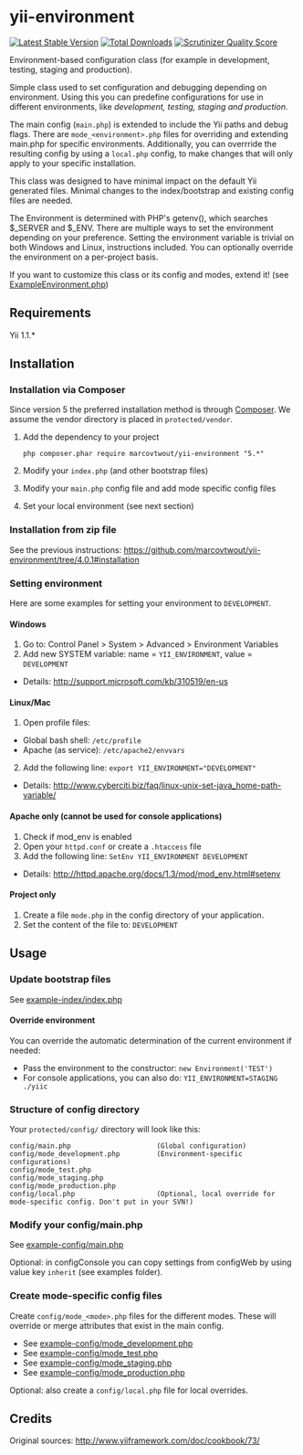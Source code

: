 yii-environment
===============

[![Latest Stable Version](http://img.shields.io/packagist/v/marcovtwout/yii-environment.svg?style=flat)](https://packagist.org/packages/marcovtwout/yii-environment)
[![Total Downloads](http://img.shields.io/packagist/dt/marcovtwout/yii-environment.svg?style=flat)](https://packagist.org/packages/marcovtwout/yii-environment)
[![Scrutinizer Quality Score](http://img.shields.io/scrutinizer/g/marcovtwout/yii-environment.svg?style=flat)](https://scrutinizer-ci.com/g/marcovtwout/yii-environment/)

Environment-based configuration class (for example in development, testing, staging and production).

Simple class used to set configuration and debugging depending on environment.
Using this you can predefine configurations for use in different environments,
like _development, testing, staging and production_.

The main config (`main.php`) is extended to include the Yii paths and debug flags.
There are `mode_<environment>.php` files for overriding and extending main.php for specific environments.
Additionally, you can overrride the resulting config by using a `local.php` config, to make
changes that will only apply to your specific installation.

This class was designed to have minimal impact on the default Yii generated files.
Minimal changes to the index/bootstrap and existing config files are needed.

The Environment is determined with PHP's getenv(), which searches $_SERVER and $_ENV.
There are multiple ways to set the environment depending on your preference.
Setting the environment variable is trivial on both Windows and Linux, instructions included.
You can optionally override the environment on a per-project basis.

If you want to customize this class or its config and modes, extend it! (see [ExampleEnvironment.php](ExampleEnvironment.php))

## Requirements

Yii 1.1.*

## Installation

### Installation via Composer

Since version 5 the preferred installation method is through [Composer](https://getcomposer.org/).
We assume the vendor directory is placed in `protected/vendor`.

1. Add the dependency to your project
    
    ```
    php composer.phar require marcovtwout/yii-environment "5.*"
    ```
2. Modify your `index.php` (and other bootstrap files)
3. Modify your `main.php` config file and add mode specific config files
4. Set your local environment (see next section)

### Installation from zip file

See the previous instructions: https://github.com/marcovtwout/yii-environment/tree/4.0.1#installation

### Setting environment

Here are some examples for setting your environment to `DEVELOPMENT`.

#### Windows

1. Go to: Control Panel > System > Advanced > Environment Variables
2. Add new SYSTEM variable: name = `YII_ENVIRONMENT`, value = `DEVELOPMENT`
 * Details: http://support.microsoft.com/kb/310519/en-us

#### Linux/Mac

1. Open profile files:
 * Global bash shell: `/etc/profile`
 * Apache (as service): `/etc/apache2/envvars`
2. Add the following line: `export YII_ENVIRONMENT="DEVELOPMENT"`
 * Details: http://www.cyberciti.biz/faq/linux-unix-set-java_home-path-variable/

#### Apache only (cannot be used for console applications)

1. Check if mod_env is enabled
2. Open your `httpd.conf` or create a `.htaccess` file
3. Add the following line: `SetEnv YII_ENVIRONMENT DEVELOPMENT`
 * Details: http://httpd.apache.org/docs/1.3/mod/mod_env.html#setenv

#### Project only

1. Create a file `mode.php` in the config directory of your application.
2. Set the content of the file to: `DEVELOPMENT`

## Usage

### Update bootstrap files

See [example-index/index.php](example-index/index.php)

#### Override environment

You can override the automatic determination of the current environment if needed:

* Pass the environment to the constructor: `new Environment('TEST')`
* For console applications, you can also do: `YII_ENVIRONMENT=STAGING ./yiic`

### Structure of config directory

Your `protected/config/` directory will look like this:

```
config/main.php                     (Global configuration)
config/mode_development.php         (Environment-specific configurations)
config/mode_test.php
config/mode_staging.php
config/mode_production.php
config/local.php                    (Optional, local override for mode-specific config. Don't put in your SVN!)
```

### Modify your config/main.php

See [example-config/main.php](example-config/main.php)

Optional: in configConsole you can copy settings from configWeb by using value key `inherit` (see examples folder).

### Create mode-specific config files

Create `config/mode_<mode>.php` files for the different modes. These will override or merge attributes that exist in the main config.

- See [example-config/mode_development.php](example-config/mode_development.php)
- See [example-config/mode_test.php](example-config/mode_test.php)
- See [example-config/mode_staging.php](example-config/mode_staging.php)
- See [example-config/mode_production.php](example-config/mode_production.php)

Optional: also create a `config/local.php` file for local overrides.

## Credits

Original sources: http://www.yiiframework.com/doc/cookbook/73/

